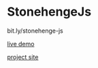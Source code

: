 # StonehengeJs

bit.ly/stonehenge-js

[live demo](http://michael-tu.github.io/StonehengeJS/)

[project site](https://gibbes.github.io/finalproj-cs184/)
